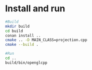 # Install and run
```bash
#Build
mkdir build
cd build
conan install ..
cmake .. -D MAIN_CLASS=projection.cpp
cmake --build .

#Run
cd ..
build/bin/openglcpp
```
